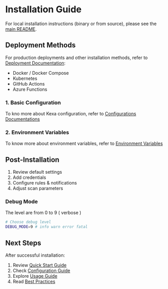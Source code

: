 # Installation Guide

For local installation instructions (binary or from source), please see the [main README](../../README.md#running-locally).

## Deployment Methods

For production deployments and other installation methods, refer to [Deployment Documentation](../deployment/README.md):

- Docker / Docker Compose
- Kubernetes
- GitHub Actions
- Azure Functions

### 1. Basic Configuration

To kno more about Kexa configuration, refer to [Configurations Documentations](../configuration/README.md)

### 2. Environment Variables

To know more about environment variables, refer to [Environment Variables](../configuration/environment-variables.md)


## Post-Installation

1. Review default settings
2. Add credentials
3. Configure rules & notifications
4. Adjust scan parameters

### Debug Mode
The level are from 0 to 9 ( verbose )

```bash
# Choose debug level
DEBUG_MODE=9 # info warn error fatal
```

## Next Steps

After successful installation:

1. Review [Quick Start Guide](quick-start.md)
2. Check [Configuration Guide](../configuration/README.md)
3. Explore [Usage Guide](../usage/README.md)
4. Read [Best Practices](../usage/README.md#best-practices)
